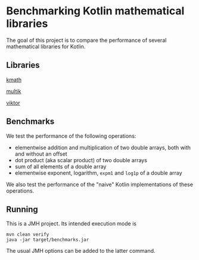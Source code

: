 # Benchmarking Kotlin mathematical libraries

The goal of this project is to compare the performance of several mathematical libraries
for Kotlin.

## Libraries

[kmath](https://github.com/mipt-npm/kmath)

[multik](https://github.com/Kotlin/multik)

[viktor](https://github.com/JetBrains-Research/viktor)

## Benchmarks

We test the performance of the following operations:
* elementwise addition and multiplication of two double arrays, both with and without an offset
* dot product (aka scalar product) of two double arrays
* sum of all elements of a double array
* elementwise exponent, logarithm, `expm1` and `log1p` of a double array

We also test the performance of the "naive" Kotlin implementations of these operations.

## Running

This is a JMH project. Its intended execution mode is
```shell
mvn clean verify
java -jar target/benchmarks.jar
```

The usual JMH options can be added to the latter command.
